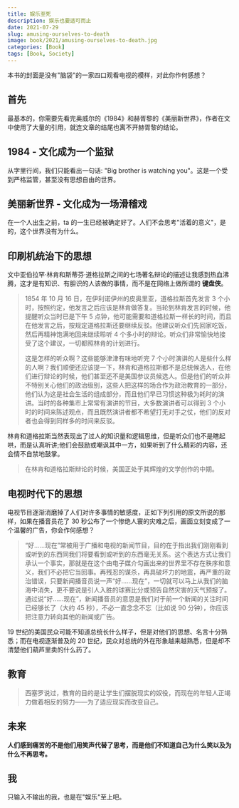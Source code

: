 ```yaml
---
title: 娱乐至死
description: 娱乐也要适可而止
date: 2021-07-29
slug: amusing-ourselves-to-death
image: book/2021/amusing-ourselves-to-death.jpg
categories: [Book]
tags: [Book, Society]
---
```


本书的封面是没有"脑袋"的一家四口观看电视的模样，对此你作何感想？

## 首先

最基本的，你需要先看完奥威尔的《1984》和赫胥黎的《美丽新世界》，作者在文中使用了大量的引用，就连文章的结尾也离不开赫胥黎的结论。

## 1984 - 文化成为一个监狱

从字里行间，我们只能看出一句话: "Big brother is watching you"。这是一个受到严格监管，甚至没有思想自由的世界。

## 美丽新世界 - 文化成为一场滑稽戏

在一个人出生之前，ta 的一生已经被确定好了。人们不会思考"活着的意义"，是的，这个世界没有为什么。

## 印刷机统治下的思想

文中亚伯拉罕·林肯和斯蒂芬·道格拉斯之间的七场著名辩论的描述让我感到热血沸腾，这才是有知识、有胆识的人该做的事情，而不是在网络上做所谓的 **键盘侠**。

> 1854 年 10 月 16 日，在伊利诺伊州的皮奥里亚，道格拉斯首先发言 3 个小时，按照约定，他发言之后应该是林肯做答复。当轮到林肯发言的时候，他提醒听众当时已是下午 5 点钟，他可能需要和道格拉斯一样长的时间，而且在他发言之后，按规定道格拉斯还要继续反驳。他建议听众们先回家吃饭，然后再精神饱满地回来继续聆听 4 个多小时的辩论。听众们非常愉快地接受了这个建议，一切都照林肯的计划进行。
>
> 这是怎样的听众啊？这些能够津津有味地听完 7 个小时演讲的人是些什么样的人啊？我们顺便还应该提一下，林肯和道格拉斯都不是总统候选人，在他们进行辩论的时候，他们甚至还不是美国参议员候选人。但是他们的听众并不特别关心他们的政治级别，这些人把这样的场合作为政治教育的一部分，他们认为这是社会生活的组成部分，而且他们早已习惯这种极为耗时的演讲。当时的各种集市上常常有演讲的节目，大多数演讲者可以得到 3 个小时的时间来陈述观点，而且既然演讲者都不希望打无对手之仗，他们的反对者也会得到同样多的时间来反驳。

林肯和道格拉斯当然表现出了过人的知识量和逻辑思维，但是听众们也不是瞎起哄，而是认真听讲;他们会鼓励或嘲讽其中一方，如果听到了什么精彩的内容，还会情不自禁地鼓掌。

> 在林肯和道格拉斯辩论的时候，美国正处于其辉煌的文学创作的中期。

## 电视时代下的思想

电视节目逐渐消磨掉了人们对许多事情的敏感度，正如下列引用的原文所说的那样，如果在播音员花了 30 秒公布了一个惨绝人寰的灾难之后，画面立刻变成了一个温馨的广告，你会作何感想？

> “好……现在”常被用于广播和电视的新闻节目，目的在于指出我们刚刚看到或听到的东西同我们将要看到或听到的东西毫无关系。这个表达方式让我们承认一个事实，那就是在这个由电子媒介勾画出来的世界里不存在秩序和意义，我们不必把它当回事。再残忍的谋杀，再具破坏力的地震，再严重的政治错误，只要新闻播音员说一声“好……现在”，一切就可以马上从我们的脑海中消失，更不要说是引人入胜的球赛比分或预告自然灾害的天气预报了。通过说“好……现在”，新闻播音员的意思是我们对于前一个新闻的关注时间已经够长了（大约 45 秒），不必一直念念不忘（比如说 90 分钟），你应该把注意力转向其他的新闻或广告。

19 世纪的美国民众可能不知道总统长什么样子，但是对他们的思想、名言十分熟悉；而在电视逐渐普及的 20 世纪，民众对总统的外在形象越来越熟悉，但是却不清楚他们葫芦里卖的什么药了。

## 教育

> 西塞罗说过，教育的目的是让学生们摆脱现实的奴役，而现在的年轻人正竭力做着相反的努力——为了适应现实而改变自己。

## 未来

**人们感到痛苦的不是他们用笑声代替了思考，而是他们不知道自己为什么笑以及为什么不再思考。**

## 我

只输入不输出的我，也是在"娱乐"至上吧。
